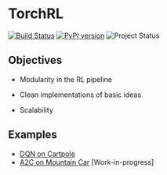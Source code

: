 # TorchRL

[![Build Status](https://travis-ci.org/activatedgeek/torchrl.svg?branch=master)](https://travis-ci.org/activatedgeek/torchrl)
[![PyPI version](https://badge.fury.io/py/torchrl.svg)](https://pypi.org/project/torchrl/)
![Project Status](https://img.shields.io/badge/status-alpha-orange.svg)


## Objectives

* Modularity in the RL pipeline

* Clean implementations of basic ideas

* Scalability

## Examples

* [DQN on Cartpole](./examples/dqn_cartpole.py)
* [A2C on Mountain Car](./examples/a2c_mountain_car.py) [Work-in-progress]
